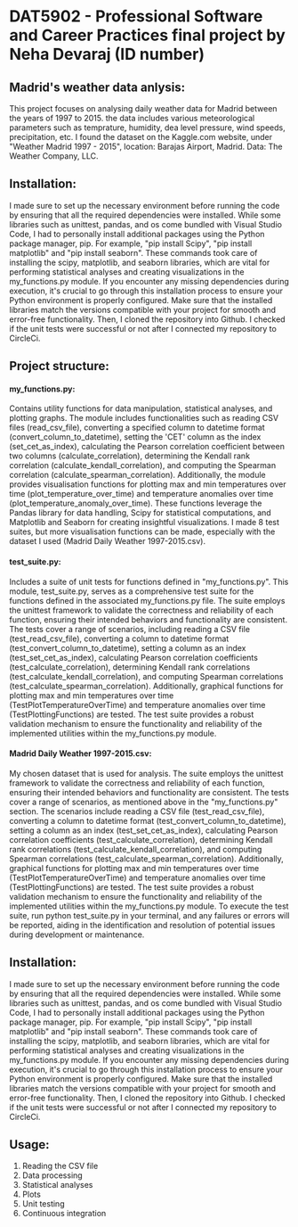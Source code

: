 # DAT5902 - Professional Software and Career Practices final project by Neha Devaraj (ID number)


## Madrid's weather data anlysis:

This project focuses on analysing daily weather data for Madrid between the years of 1997 to 2015. the data includes various meteorological parameters such as temprature, humidity, dea level pressure, wind speeds, precipitation, etc. I found the dataset on the Kaggle.com website, under "Weather Madrid 1997 - 2015", location: Barajas Airport, Madrid. Data: The Weather Company, LLC.

## Installation:
I made sure to set up the necessary environment before running the code by ensuring that all the required dependencies were installed. While some libraries such as unittest, pandas, and os come bundled with Visual Studio Code, I had to personally install additional packages using the Python package manager, pip. For example, "pip install Scipy", "pip install matplotlib" and "pip install seaborn". These commands took care of installing the scipy, matplotlib, and seaborn libraries, which are vital for performing statistical analyses and creating visualizations in the my_functions.py module. If you encounter any missing dependencies during execution, it's crucial to go through this installation process to ensure your Python environment is properly configured. Make sure that the installed libraries match the versions compatible with your project for smooth and error-free functionality. Then, I cloned the repository into Github. I checked if the unit tests were successful or not after I connected my repository to CircleCi.

## Project structure:

#### my_functions.py:
Contains utility functions for data manipulation, statistical analyses, and plotting graphs.
The module includes functionalities such as reading CSV files (read_csv_file), converting a specified column to datetime format (convert_column_to_datetime), setting the 'CET' column as the index (set_cet_as_index), calculating the Pearson correlation coefficient between two columns (calculate_correlation), determining the Kendall rank correlation (calculate_kendall_correlation), and computing the Spearman correlation (calculate_spearman_correlation). Additionally, the module provides visualisation functions for plotting max and min temperatures over time (plot_temperature_over_time) and temperature anomalies over time (plot_temperature_anomaly_over_time). These functions leverage the Pandas library for data handling, Scipy for statistical computations, and Matplotlib and Seaborn for creating insightful visualizations. I made 8 test suites, but more visualisation functions can be made, especially with the dataset I used (Madrid Daily Weather 1997-2015.csv).

#### test_suite.py:
Includes a suite of unit tests for functions defined in "my_functions.py".
This module, test_suite.py, serves as a comprehensive test suite for the functions defined in the associated my_functions.py file. The suite employs the unittest framework to validate the correctness and reliability of each function, ensuring their intended behaviors and functionality are consistent. The tests cover a range of scenarios, including reading a CSV file (test_read_csv_file), converting a column to datetime format (test_convert_column_to_datetime), setting a column as an index (test_set_cet_as_index), calculating Pearson correlation coefficients (test_calculate_correlation), determining Kendall rank correlations (test_calculate_kendall_correlation), and computing Spearman correlations (test_calculate_spearman_correlation). Additionally, graphical functions for plotting max and min temperatures over time (TestPlotTemperatureOverTime) and temperature anomalies over time (TestPlottingFunctions) are tested. The test suite provides a robust validation mechanism to ensure the functionality and reliability of the implemented utilities within the my_functions.py module.


#### Madrid Daily Weather 1997-2015.csv:
My chosen dataset that is used for analysis. The suite employs the unittest framework to validate the correctness and reliability of each function, ensuring their intended behaviors and functionality are consistent. The tests cover a range of scenarios, as mentioned above in the "my_functions.py" section. The scenarios include reading a CSV file (test_read_csv_file), converting a column to datetime format (test_convert_column_to_datetime), setting a column as an index (test_set_cet_as_index), calculating Pearson correlation coefficients (test_calculate_correlation), determining Kendall rank correlations (test_calculate_kendall_correlation), and computing Spearman correlations (test_calculate_spearman_correlation). Additionally, graphical functions for plotting max and min temperatures over time (TestPlotTemperatureOverTime) and temperature anomalies over time (TestPlottingFunctions) are tested. The test suite provides a robust validation mechanism to ensure the functionality and reliability of the implemented utilities within the my_functions.py module. To execute the test suite, run python test_suite.py in your terminal, and any failures or errors will be reported, aiding in the identification and resolution of potential issues during development or maintenance.


## Installation:
I made sure to set up the necessary environment before running the code by ensuring that all the required dependencies were installed. While some libraries such as unittest, pandas, and os come bundled with Visual Studio Code, I had to personally install additional packages using the Python package manager, pip. For example, "pip install Scipy", "pip install matplotlib" and "pip install seaborn". These commands took care of installing the scipy, matplotlib, and seaborn libraries, which are vital for performing statistical analyses and creating visualizations in the my_functions.py module. If you encounter any missing dependencies during execution, it's crucial to go through this installation process to ensure your Python environment is properly configured. Make sure that the installed libraries match the versions compatible with your project for smooth and error-free functionality. Then, I cloned the repository into Github. I checked if the unit tests were successful or not after I connected my repository to CircleCi.


## Usage:
1. Reading the CSV file
2. Data processing
3. Statistical analyses
4. Plots
5. Unit testing
6. Continuous integration



